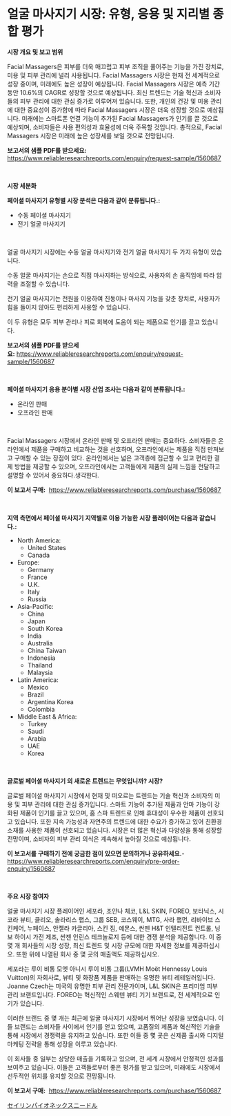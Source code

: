 <p><h1>얼굴 마사지기 시장: 유형, 응용 및 지리별 종합 평가</h1></p><p><strong>시장 개요 및 보고 범위</strong></p>
<p><p>Facial Massagers은 피부를 더욱 매끄럽고 피부 조직을 풀어주는 기능을 가진 장치로, 미용 및 피부 관리에 널리 사용됩니다. Facial Massagers 시장은 현재 전 세계적으로 성장 중이며, 미래에도 높은 성장이 예상됩니다. Facial Massagers 시장은 예측 기간 동안 10.6%의 CAGR로 성장할 것으로 예상됩니다. 최신 트렌드는 기술 혁신과 소비자들의 피부 관리에 대한 관심 증가로 이루어져 있습니다. 또한, 개인의 건강 및 미용 관리에 대한 중요성이 증가함에 따라 Facial Massagers 시장은 더욱 성장할 것으로 예상됩니다. 미래에는 스마트폰 연결 기능이 추가된 Facial Massagers가 인기를 끌 것으로 예상되며, 소비자들은 사용 편의성과 효율성에 더욱 주목할 것입니다. 총적으로, Facial Massagers 시장은 미래에 높은 성장세를 보일 것으로 전망됩니다.</p></p>
<p><strong>보고서의 샘플 PDF를 받으세요:</strong> <a href="https://www.reliableresearchreports.com/enquiry/request-sample/1560687">https://www.reliableresearchreports.com/enquiry/request-sample/1560687</a></p>
<p>&nbsp;</p>
<p><strong>시장 세분화</strong></p>
<p><strong>페이셜 마사지기 유형별 시장 분석은 다음과 같이 분류됩니다.:</strong></p>
<p><ul><li>수동 페이셜 마사지기</li><li>전기 얼굴 마사지기</li></ul></p>
<p>&nbsp;</p>
<p><p>얼굴 마사지기 시장에는 수동 얼굴 마사지기와 전기 얼굴 마사지기 두 가지 유형이 있습니다. </p><p>수동 얼굴 마사지기는 손으로 직접 마사지하는 방식으로, 사용자의 손 움직임에 따라 압력을 조절할 수 있습니다. </p><p>전기 얼굴 마사지기는 전원을 이용하여 진동이나 마사지 기능을 갖춘 장치로, 사용자가 힘을 들이지 않아도 편리하게 사용할 수 있습니다. </p><p>이 두 유형은 모두 피부 관리나 피로 회복에 도움이 되는 제품으로 인기를 끌고 있습니다.</p></p>
<p><strong>보고서의 샘플 PDF를 받으세요:</strong>&nbsp;<a href="https://www.reliableresearchreports.com/enquiry/request-sample/1560687">https://www.reliableresearchreports.com/enquiry/request-sample/1560687</a></p>
<p>&nbsp;</p>
<p><strong> 페이셜 마사지기 응용 분야별 시장 산업 조사는 다음과 같이 분류됩니다.:</strong></p>
<p><ul><li>온라인 판매</li><li>오프라인 판매</li></ul></p>
<p>&nbsp;</p>
<p><p>Facial Massagers 시장에서 온라인 판매 및 오프라인 판매는 중요하다. 소비자들은 온라인에서 제품을 구매하고 비교하는 것을 선호하며, 오프라인에서는 제품을 직접 만져보고 구매할 수 있는 장점이 있다. 온라인에서는 넓은 고객층에 접근할 수 있고 편리한 결제 방법을 제공할 수 있으며, 오프라인에서는 고객들에게 제품의 실제 느낌을 전달하고 설명할 수 있어서 중요하다.생각한다.</p></p>
<p><strong>이 보고서 구매:</strong>&nbsp; <a href="https://www.reliableresearchreports.com/purchase/1560687">https://www.reliableresearchreports.com/purchase/1560687</a></p>
<p>&nbsp;</p>
<p><strong>지역 측면에서 페이셜 마사지기 지역별로 이용 가능한 시장 플레이어는 다음과 같습니다.:</strong></p>
<p><ul>
    <li>
        North America:
        <ul>
            <li>United States</li>
            <li>Canada</li>
        </ul>
    </li>
    <li>
        Europe:
        <ul>
            <li>Germany</li>
            <li>France</li>
            <li>U.K.</li>
            <li>Italy</li>
            <li>Russia</li>
        </ul>
    </li>
    <li>
        Asia-Pacific:
        <ul>
            <li>China</li>
            <li>Japan</li>
            <li>South Korea</li>
            <li>India</li>
            <li>Australia</li>
            <li>China Taiwan</li>
            <li>Indonesia</li>
            <li>Thailand</li>
            <li>Malaysia</li>
        </ul>
    </li>
    <li>
        Latin America:
        <ul>
            <li>Mexico</li>
            <li>Brazil</li>
            <li>Argentina Korea</li>
            <li>Colombia</li>
        </ul>
    </li>
    <li>
        Middle East & Africa:
        <ul>
            <li>Turkey</li>
            <li>Saudi</li>
            <li>Arabia</li>
            <li>UAE</li>
            <li>Korea</li>
        </ul>
    </li>
    </ul></p>
<p>&nbsp;</p>
<p><strong>글로벌 페이셜 마사지기 의 새로운 트렌드는 무엇입니까? 시장?</strong></p>
<p><p>글로벌 페이셜 마사지기 시장에서 현재 및 떠오르는 트렌드는 기술 혁신과 소비자의 미용 및 피부 관리에 대한 관심 증가입니다. 스마트 기능이 추가된 제품과 안마 기능이 강화된 제품이 인기를 끌고 있으며, 홈 스파 트렌드로 인해 휴대성이 우수한 제품이 선호되고 있습니다. 또한 지속 가능성과 자연주의 트렌드에 대한 수요가 증가하고 있어 친환경 소재를 사용한 제품이 선호되고 있습니다. 시장은 더 많은 혁신과 다양성을 통해 성장할 전망이며, 소비자의 피부 관리 의식은 계속해서 높아질 것으로 예상됩니다.</p></p>
<p><strong>이 보고서를 구매하기 전에 궁금한 점이 있으면 문의하거나 공유하세요.</strong>- <a href="https://www.reliableresearchreports.com/enquiry/pre-order-enquiry/1560687">https://www.reliableresearchreports.com/enquiry/pre-order-enquiry/1560687</a></p>
<p>&nbsp;</p>
<p><strong>주요 시장 참여자</strong></p>
<p><p>얼굴 마사지기 시장 플레이어인 세포라, 조안나 체코, L&L SKIN, FOREO, 보타닉스, 시코라 뷰티, 클리오, 솔라리스 랩스, 그룹 SEB, 코스웨이, MTG, 사라 챕먼, 리바이브 스킨케어, 누페이스, 안젤라 카글리아, 스킨 짐, 예몬스, 싼젠 H&T 인텔리전트 컨트롤, 닝보 하이시 가전 제조, 싼젠 인린스 테크놀로지 등에 대한 경쟁 분석을 제공합니다. 이 중 몇 개 회사들의 시장 성장, 최신 트렌드 및 시장 규모에 대한 자세한 정보를 제공하십시오. 또한 위에 나열된 회사 중 몇 곳의 매출액도 제공하십시오.</p><p>세포라는 루이 비통 모엣 아니시 루이 비통 그룹(LVMH Moët Hennessy Louis Vuitton)의 자회사로, 뷰티 및 화장품 제품을 판매하는 유명한 뷰티 레테일러입니다. Joanne Czech는 미국의 유명한 피부 관리 전문가이며, L&L SKIN은 프리미엄 피부 관리 브랜드입니다. FOREO는 혁신적인 스웨덴 뷰티 기기 브랜드로, 전 세계적으로 인기가 있습니다.</p><p>이러한 브랜드 중 몇 개는 최근에 얼굴 마사지기 시장에서 뛰어난 성장을 보였습니다. 이들 브랜드는 소비자들 사이에서 인기를 얻고 있으며, 고품질의 제품과 혁신적인 기술을 통해 시장에서 경쟁력을 유지하고 있습니다. 또한 이들 중 몇 곳은 신제품 출시와 디지털 마케팅 전략을 통해 성장을 이루고 있습니다.</p><p>이 회사들 중 일부는 상당한 매출을 기록하고 있으며, 전 세계 시장에서 안정적인 성과를 보여주고 있습니다. 이들은 고객들로부터 좋은 평가를 받고 있으며, 미래에도 시장에서 선두적인 위치를 유지할 것으로 전망됩니다.</p></p>
<p><strong>이 보고서 구매:</strong>&nbsp;&nbsp;<a href="https://www.reliableresearchreports.com/purchase/1560687">https://www.reliableresearchreports.com/purchase/1560687</a></p>
<p><p><a href="https://github.com/zoetazuur/Market-Research-Report-List-1/blob/main/74068556406.md">セイリンパイオネックスニードル</a></p></p>
